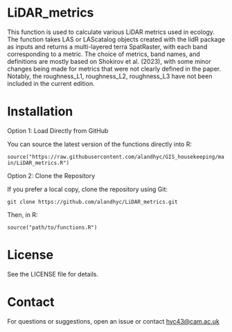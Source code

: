 # LiDAR_metrics

This function is used to calculate various LiDAR metrics used in ecology. The function takes LAS or LAScatalog objects created with the lidR package as inputs and returns a multi-layered terra SpatRaster, with each band corresponding to a metric. The choice of metrics, band names, and definitions are mostly based on Shokirov et al. (2023), with some minor changes being made for metrics that were not clearly defined in the paper. Notably, the roughness_L1, roughness_L2, roughness_L3 have not been included in the current edition.

# Installation

Option 1: Load Directly from GitHub

You can source the latest version of the functions directly into R:

```source("https://raw.githubusercontent.com/alandhyc/GIS_housekeeping/main/LiDAR_metrics.R")```

Option 2: Clone the Repository

If you prefer a local copy, clone the repository using Git:

```git clone https://github.com/alandhyc/LiDAR_metrics.git```

Then, in R:

```source("path/to/functions.R")```

# License

See the LICENSE file for details.

# Contact

For questions or suggestions, open an issue or contact hyc43@cam.ac.uk
